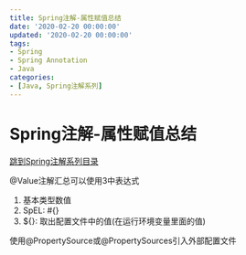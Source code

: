 ```yaml
---
title: Spring注解-属性赋值总结
date: '2020-02-20 00:00:00'
updated: '2020-02-20 00:00:00'
tags:
- Spring
- Spring Annotation
- Java
categories:
- [Java, Spring注解系列]
---
```


# Spring注解-属性赋值总结

[跳到Spring注解系列目录](spring-anno-table.md)

@Value注解汇总可以使用3中表达式

1. 基本类型数值
2. SpEL: #{}
3. ${}: 取出配置文件中的值(在运行环境变量里面的值)

使用@PropertySource或@PropertySources引入外部配置文件
